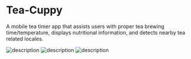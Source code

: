 # Tea-Cuppy
A mobile tea timer app that assists users with proper tea brewing time/temperature, displays nutritional information, and detects nearby tea related locales. 


![description](https://i.imgur.com/4Q3xarc.png)
![description](https://i.imgur.com/7r2IKwY.png)
![description](https://i.imgur.com/97Gn9Ro.png)
